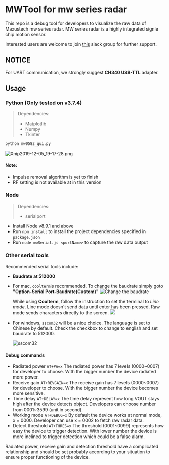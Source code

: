 # MWTool for mw series radar

This repo is a debug tool for developers to visualize the raw data of Maxustech mw series radar. MW series radar is a highly integrated signle chip motion sensor.

Interested users are welcome to join [this](https://join.slack.com/t/mw0582/shared_invite/enQtOTIyMjI3MzcyOTMwLWM0ZGI2Njk3NTEzMjkwYjNjOTk0NDcwN2Y2YTdhOGM2NmJmYzZmZTUzMDZmOTI0MWExOTUyNzNmZmNlM2U5MDY) slack group for further support.

## NOTICE
For UART communication, we strongly suggest **CH340 USB-TTL** adapter.


## Usage

### Python (Only tested on v3.7.4)

> Dependencies:
>
> - Matplotlib
> - Numpy
> - Tkinter

``` python
python mw0582_gui.py
```

![Xnip2019-12-05_19-17-28.png](https://i.loli.net/2019/12/05/NFYnSeI4XfypODc.png)

#### Note:

- Impulse removal algorithm is yet to finish
- RF setting is not available at in this version

### Node

> Dependencies:
>
> - serialport

- Install Node v8.9.1 and above
- Run `npm install` to install the project dependencies specified in `package.json`
- Run `node mwSerial.js <portName>` to capture the raw data output

### Other serial tools

Recommended serial tools include:

- **Baudrate at 512000**
- For mac, `coolterm`is recommended. To change the baudrate simply goto **"Option-Serial Port-Baudrate(Custom)"**
  ![Change the baudrate](https://i.loli.net/2020/01/06/tOy9frKPDdCE4Al.png)
  
  While using **Coolterm**, follow the instruction to set the terminal to *Line mode*.  Line mode doesn't send data until enter has been pressed. Raw mode sends characters directly to the screen.
  ![](https://i.loli.net/2020/02/08/FfkESQmvrRGhLCW.png)
- For windows, `sscom32` will be a nice choice. The language is set to Chinese by default. Check the checkbox to change to english and set baudrate to 512000.

  ![sscom32](https://i.loli.net/2020/02/08/8EzyiBthT5UQDa9.png)

#### Debug commands

- Radiated power `AT+PA=x`
  The radiated power has 7 levels (0000~0007) for developer to choose. With the bigger number the device radiated more power.
- Receive gain `AT+REVGAIN=x`
  The receive gain has 7 levels (0000~0007) for developer to choose. With the bigger number the device becomes more sensitive.
- Time delay `AT+DELAY=x`
  The time delay represent how long VOUT stays high after the device detects object. Developers can choose number from 0001~3599 (unit in second).
- Working mode `AT+DEBUG=x`
  By default the device works at normal mode, x = 0000. Developer can use x = 0002 to fetch raw radar data.
- Detect threshold `AT+THRES=x`
  The threshold (0001~0099) represents how easy the device to trigger detection. With lower number the device is more inclined to trigger detection which could be a false alarm.

Radiated power, receive gain and detection threshold have a complicated relationship and should be set probably according to your situation to ensure proper functioning of the device.